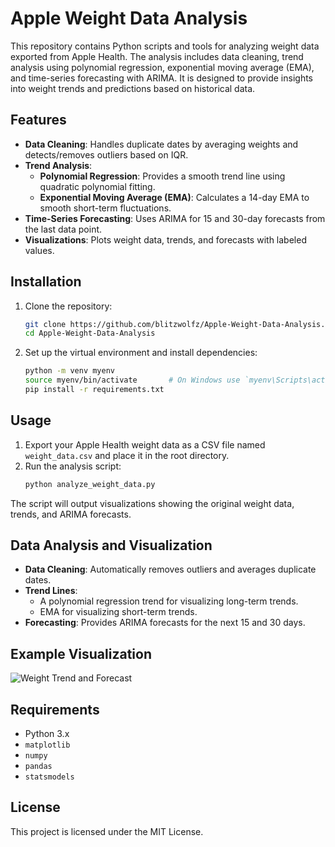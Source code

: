 
# Apple Weight Data Analysis

This repository contains Python scripts and tools for analyzing weight data exported from Apple Health. The analysis includes data cleaning, trend analysis using polynomial regression, exponential moving average (EMA), and time-series forecasting with ARIMA. It is designed to provide insights into weight trends and predictions based on historical data.

## Features

- **Data Cleaning**: Handles duplicate dates by averaging weights and detects/removes outliers based on IQR.
- **Trend Analysis**:
  - **Polynomial Regression**: Provides a smooth trend line using quadratic polynomial fitting.
  - **Exponential Moving Average (EMA)**: Calculates a 14-day EMA to smooth short-term fluctuations.
- **Time-Series Forecasting**: Uses ARIMA for 15 and 30-day forecasts from the last data point.
- **Visualizations**: Plots weight data, trends, and forecasts with labeled values.

## Installation

1. Clone the repository:
   ```bash
   git clone https://github.com/blitzwolfz/Apple-Weight-Data-Analysis.git
   cd Apple-Weight-Data-Analysis
   ```

2. Set up the virtual environment and install dependencies:
   ```bash
   python -m venv myenv
   source myenv/bin/activate       # On Windows use `myenv\Scripts\activate`
   pip install -r requirements.txt
   ```

## Usage

1. Export your Apple Health weight data as a CSV file named `weight_data.csv` and place it in the root directory.
2. Run the analysis script:
   ```bash
   python analyze_weight_data.py
   ```

The script will output visualizations showing the original weight data, trends, and ARIMA forecasts.

## Data Analysis and Visualization

- **Data Cleaning**: Automatically removes outliers and averages duplicate dates.
- **Trend Lines**:
  - A polynomial regression trend for visualizing long-term trends.
  - EMA for visualizing short-term trends.
- **Forecasting**: Provides ARIMA forecasts for the next 15 and 30 days.

## Example Visualization

![Weight Trend and Forecast](path/to/your/image.png)

## Requirements

- Python 3.x
- `matplotlib`
- `numpy`
- `pandas`
- `statsmodels`

## License

This project is licensed under the MIT License.
